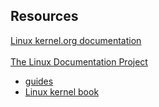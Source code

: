 ## Resources
[Linux kernel.org documentation](https://www.kernel.org/doc/html/latest/)\
<br />
[The Linux Documentation Project](https://tldp.org/)
<br />
*	[guides](https://tldp.org/guides.html)
*	[Linux kernel book](https://tldp.org/LDP/tlk/)
<br />

